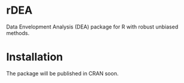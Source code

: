 rDEA
====

Data Envelopment Analysis (DEA) package for R with robust unbiased methods.

Installation
============

The package will be published in CRAN soon.
